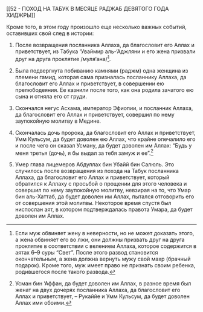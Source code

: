 [[52 - ПОХОД НА ТАБУК В МЕСЯЦЕ РАДЖАБ ДЕВЯТОГО ГОДА ХИДЖРЫ]]

Кроме того, в этом году произошло еще несколько важных событий, оставивших свой след в истории:

1. После возвращения посланника Аллаха, да благословит его Аллах и приветствует, из Табука ‘Уваймир аль-‘Аджляни и его жена призвали друг на друга проклятие /муля‘ана/[^1].

2. Была подвергнута побиванию камнями (раджм) одна женщина из племени гамид, которая сама призналась посланнику Аллаха, да благословит его Аллах и приветствует, в совершении ею прелюбодеяния. Ее казнили после того, как она родила зачатого ею сына и отняла его от груди.

3. Скончался негус Асхама, император Эфиопии, и посланник Аллаха, да благословит его Аллах и приветствует, совершил по нему заупокойную молитву в Медине.

4. Скончалась дочь пророка, да благословит его Аллах и приветствует, Умм Кульсум, да будет доволен ею Аллах, что крайне опечалило его и после чего он сказал Усману, да будет доволен им Аллах: “Будь у меня третья (дочь), я бы выдал за тебя замуж и ее”.[^2]

5. Умер глава лицемеров Абдуллах бин Убайй бин Салюль. Это случилось после возвращения из похода на Табук посланника Аллаха, да благословит его Аллах и приветствует, который обратился к Аллаху с просьбой о прощении для этого человека и совершил по нему заупокойную молитву, невзирая на то, что Умар бин аль-Хаттаб, да будет доволен им Аллах, пытался отговорить его от совершения этой молитвы. Некоторое время спустя был ниспослан аят, в котором подтверждалась правота Умара, да будет доволен им Аллах.

[^1]: Если муж обвиняет жену в неверности, но не может доказать этого, а жена обвиняет его во лжи, они должны призвать друг на друга проклятие в соответствии с велением Аллаха, которое содержится в аятах 6–9 суры “Свет”. После этого развод становится окончательным, а жена должна вернуть мужу свой махр (брачный подарок). Кроме того, муж имеет право не признать своим ребенка, родившегося после такого развода.

[^2]: Усман бин ‘Аффан, да будет доволен им Аллах, в разное время был женат на двух дочерях посланника Аллаха, да благословит его Аллах и приветствует, – Рукаййе и Умм Кульсум, да будет доволен Аллах ими обоими.

